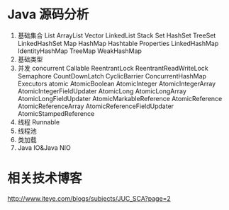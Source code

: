 Java 源码分析
===================
1. 基础集合
	List
		ArrayList
		Vector
		LinkedList
		Stack
	Set
		HashSet
		TreeSet
		LinkedHashSet
	Map
		HashMap
		Hashtable
		Properties
		LinkedHashMap
		IdentityHashMap
		TreeMap
		WeakHashMap
2. 基础类型
3. 并发
	concurrent
		Callable
		ReentrantLock
		ReentrantReadWriteLock
		Semaphore
		CountDownLatch
		CyclicBarrier
		ConcurrentHashMap
		Executors
	atomic 
		AtomicBoolean 
		AtomicInteger 
		AtomicIntegerArray 
		AtomicIntegerFieldUpdater 
		AtomicLong 
		AtomicLongArray 
		AtomicLongFieldUpdater 
		AtomicMarkableReference 
		AtomicReference 
		AtomicReferenceArray 
		AtomicReferenceFieldUpdater 
		AtomicStampedReference
4. 线程
	Runnable
5. 线程池
6. 类加载
7. Java IO&Java NIO

相关技术博客
================================
http://www.iteye.com/blogs/subjects/JUC_SCA?page=2
